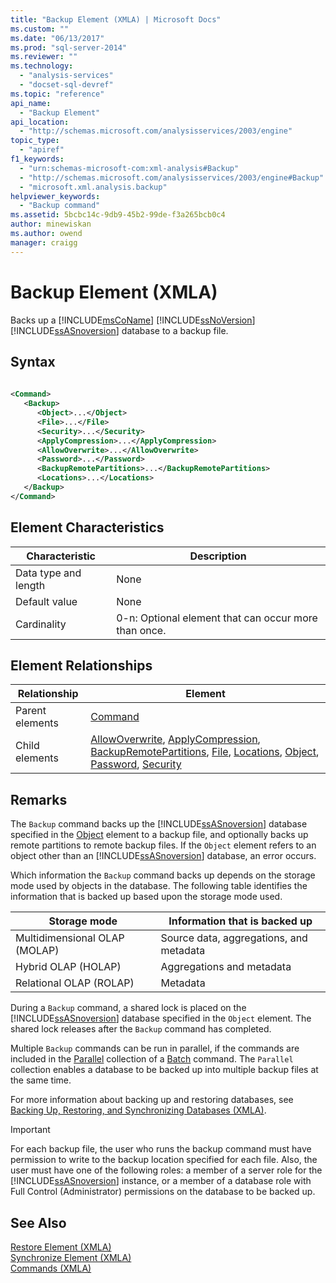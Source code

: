 ```yaml
---
title: "Backup Element (XMLA) | Microsoft Docs"
ms.custom: ""
ms.date: "06/13/2017"
ms.prod: "sql-server-2014"
ms.reviewer: ""
ms.technology: 
  - "analysis-services"
  - "docset-sql-devref"
ms.topic: "reference"
api_name: 
  - "Backup Element"
api_location: 
  - "http://schemas.microsoft.com/analysisservices/2003/engine"
topic_type: 
  - "apiref"
f1_keywords: 
  - "urn:schemas-microsoft-com:xml-analysis#Backup"
  - "http://schemas.microsoft.com/analysisservices/2003/engine#Backup"
  - "microsoft.xml.analysis.backup"
helpviewer_keywords: 
  - "Backup command"
ms.assetid: 5bcbc14c-9db9-45b2-99de-f3a265bcb0c4
author: minewiskan
ms.author: owend
manager: craigg
---
```

# Backup Element (XMLA)
  Backs up a [!INCLUDE[msCoName](../../../includes/msconame-md.md)] [!INCLUDE[ssNoVersion](../../../includes/ssnoversion-md.md)] [!INCLUDE[ssASnoversion](../../../includes/ssasnoversion-md.md)] database to a backup file.  
  
## Syntax  
  
```xml  
  
<Command>  
   <Backup>  
      <Object>...</Object>  
      <File>...</File>  
      <Security>...</Security>  
      <ApplyCompression>...</ApplyCompression>  
      <AllowOverwrite>...</AllowOverwrite>  
      <Password>...</Password>  
      <BackupRemotePartitions>...</BackupRemotePartitions>  
      <Locations>...</Locations>  
   </Backup>  
</Command>  
```  
  
## Element Characteristics  
  
|Characteristic|Description|  
|--------------------|-----------------|  
|Data type and length|None|  
|Default value|None|  
|Cardinality|0-n: Optional element that can occur more than once.|  
  
## Element Relationships  
  
|Relationship|Element|  
|------------------|-------------|  
|Parent elements|[Command](../xml-elements-properties/command-element-xmla.md)|  
|Child elements|[AllowOverwrite](../xml-elements-properties/allowoverwrite-element-xmla.md), [ApplyCompression](../xml-elements-properties/applycompression-element-xmla.md), [BackupRemotePartitions](../xml-elements-properties/backupremotepartitions-element-xmla.md), [File](../xml-elements-properties/file-element-xmla.md), [Locations](../xml-elements-properties/locations-element-xmla.md), [Object](../xml-elements-properties/object-element-xmla.md), [Password](../xml-elements-properties/password-element-xmla.md), [Security](../xml-elements-properties/security-element-xmla.md)|  
  
## Remarks  
 The `Backup` command backs up the [!INCLUDE[ssASnoversion](../../../includes/ssasnoversion-md.md)] database specified in the [Object](../xml-elements-properties/object-element-xmla.md) element to a backup file, and optionally backs up remote partitions to remote backup files. If the `Object` element refers to an object other than an [!INCLUDE[ssASnoversion](../../../includes/ssasnoversion-md.md)] database, an error occurs.  
  
 Which information the `Backup` command backs up depends on the storage mode used by objects in the database. The following table identifies the information that is backed up based upon the storage mode used.  
  
|Storage mode|Information that is backed up|  
|------------------|-----------------------------------|  
|Multidimensional OLAP (MOLAP)|Source data, aggregations, and metadata|  
|Hybrid OLAP (HOLAP)|Aggregations and metadata|  
|Relational OLAP (ROLAP)|Metadata|  
  
 During a `Backup` command, a shared lock is placed on the [!INCLUDE[ssASnoversion](../../../includes/ssasnoversion-md.md)] database specified in the `Object` element. The shared lock releases after the `Backup` command has completed.  
  
 Multiple `Backup` commands can be run in parallel, if the commands are included in the [Parallel](../xml-elements-properties/parallel-element-xmla.md) collection of a [Batch](batch-element-xmla.md) command. The `Parallel` collection enables a database to be backed up into multiple backup files at the same time.  
  
 For more information about backing up and restoring databases, see [Backing Up, Restoring, and Synchronizing Databases &#40;XMLA&#41;](../../multidimensional-models-scripting-language-assl-xmla/backing-up-restoring-and-synchronizing-databases-xmla.md).  
  
> [!IMPORTANT]  
>  For each backup file, the user who runs the backup command must have permission to write to the backup location specified for each file. Also, the user must have one of the following roles: a member of a server role for the [!INCLUDE[ssASnoversion](../../../includes/ssasnoversion-md.md)] instance, or a member of a database role with Full Control (Administrator) permissions on the database to be backed up.  
  
## See Also  
 [Restore Element &#40;XMLA&#41;](restore-element-xmla.md)   
 [Synchronize Element &#40;XMLA&#41;](synchronize-element-xmla.md)   
 [Commands &#40;XMLA&#41;](xml-elements-commands.md)  
  
  
